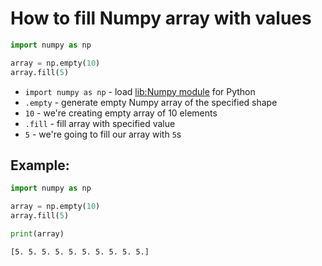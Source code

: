 # How to fill Numpy array with values

```python
import numpy as np

array = np.empty(10)
array.fill(5)
```

- `import numpy as np` - load [lib:Numpy module](/python-numpy/how-to-install-python-numpy-lib) for Python
- `.empty` - generate empty Numpy array of the specified shape
- `10` - we're creating empty array of 10 elements
- `.fill` - fill array with specified value
- `5` - we're going to fill our array with `5`s

## Example: 
```python
import numpy as np

array = np.empty(10)
array.fill(5)

print(array)
```
```
[5. 5. 5. 5. 5. 5. 5. 5. 5. 5.]

```

